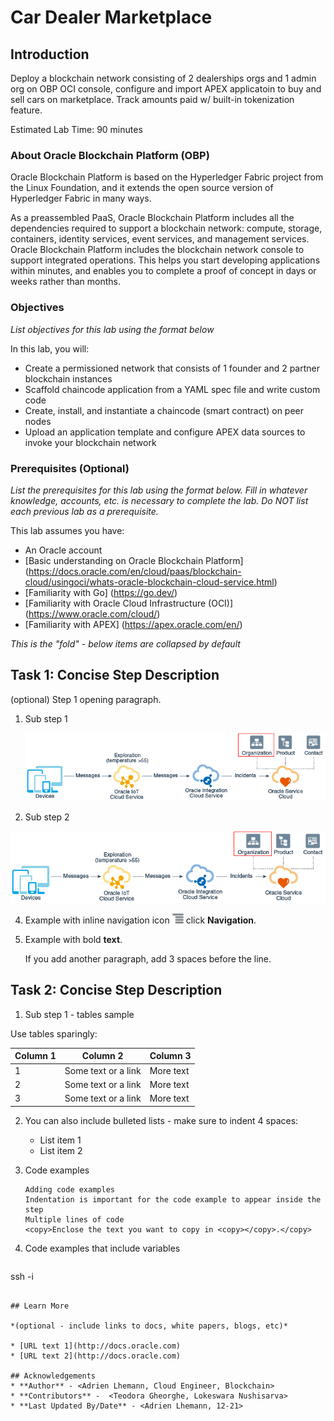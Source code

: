 # Car Dealer Marketplace 

## Introduction

Deploy a blockchain network consisting of 2 dealerships orgs and 1 admin org on OBP OCI console, configure and import APEX applicatoin to buy and sell cars on marketplace. Track amounts paid w/ built-in tokenization feature.

Estimated Lab Time: 90 minutes

### About Oracle Blockchain Platform (OBP)
Oracle Blockchain Platform is based on the Hyperledger Fabric project from the Linux Foundation, and it extends the open source version of Hyperledger Fabric in many ways.

As a preassembled PaaS, Oracle Blockchain Platform includes all the dependencies required to support a blockchain network: compute, storage, containers, identity services, event services, and management services. Oracle Blockchain Platform includes the blockchain network console to support integrated operations. This helps you start developing applications within minutes, and enables you to complete a proof of concept in days or weeks rather than months.

### Objectives

*List objectives for this lab using the format below*

In this lab, you will:
* Create a permissioned network that consists of 1 founder and 2 partner blockchain instances
* Scaffold chaincode application from a YAML spec file and write custom code
* Create, install, and instantiate a chaincode (smart contract) on peer nodes
* Upload an application template and configure APEX data sources to invoke your blockchain network

### Prerequisites (Optional)

*List the prerequisites for this lab using the format below. Fill in whatever knowledge, accounts, etc. is necessary to complete the lab. Do NOT list each previous lab as a prerequisite.*

This lab assumes you have:
* An Oracle account
* [Basic understanding on Oracle Blockchain Platform] (https://docs.oracle.com/en/cloud/paas/blockchain-cloud/usingoci/whats-oracle-blockchain-cloud-service.html)
* [Familiarity with Go] (https://go.dev/)
* [Familiarity with Oracle Cloud Infrastructure (OCI)] (https://www.oracle.com/cloud/)
* [Familiarity with APEX] (https://apex.oracle.com/en/)


*This is the "fold" - below items are collapsed by default*

## Task 1: Concise Step Description

(optional) Step 1 opening paragraph.

1. Sub step 1

	![Image alt text](images/sample1.png)

2. Sub step 2

  ![Image alt text](images/sample1.png)

4. Example with inline navigation icon ![Image alt text](images/sample2.png) click **Navigation**.

5. Example with bold **text**.

   If you add another paragraph, add 3 spaces before the line.

## Task 2: Concise Step Description

1. Sub step 1 - tables sample

  Use tables sparingly:

  | Column 1 | Column 2 | Column 3 |
  | --- | --- | --- |
  | 1 | Some text or a link | More text  |
  | 2 |Some text or a link | More text |
  | 3 | Some text or a link | More text |

2. You can also include bulleted lists - make sure to indent 4 spaces:

    - List item 1
    - List item 2

3. Code examples

    ```
    Adding code examples
  	Indentation is important for the code example to appear inside the step
    Multiple lines of code
  	<copy>Enclose the text you want to copy in <copy></copy>.</copy>
    ```

4. Code examples that include variables

	```
  <copy>ssh -i <ssh-key-file></copy>
  ```

## Learn More

*(optional - include links to docs, white papers, blogs, etc)*

* [URL text 1](http://docs.oracle.com)
* [URL text 2](http://docs.oracle.com)

## Acknowledgements
* **Author** - <Adrien Lhemann, Cloud Engineer, Blockchain>
* **Contributors** -  <Teodora Gheorghe, Lokeswara Nushisarva> 
* **Last Updated By/Date** - <Adrien Lhemann, 12-21>

